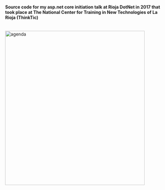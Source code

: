 #### Source code for my asp.net core initiation talk at Rioja DotNet in 2017 that took place at The National Center for Training in New Technologies of La Rioja (ThinkTic)
<br><img src="https://image.ibb.co/eT2w0R/delete.png" alt="agenda" width=450 height=500 />


